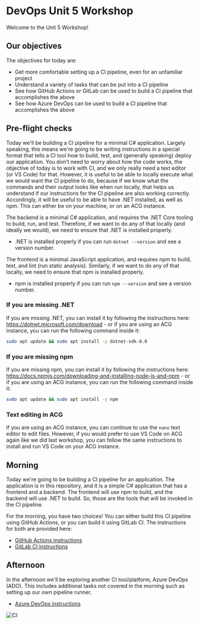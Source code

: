 # DevOps Unit 5 Workshop

Welcome to the Unit 5 Workshop!

## Our objectives
The objectives for today are:

- Get more comfortable setting up a CI pipeline, even for an unfamiliar project
- Understand a variety of tasks that can be put into a CI pipeline
- See how GitHub Actions or GitLab can be used to build a CI pipeline that accomplishes the above
- See how Azure DevOps can be used to build a CI pipeline that accomplishes the above

## Pre-flight checks
Today we'll be building a CI pipeline for a minimal C# application. Largely speaking, this means we're going to be writing instructions in a special format that tells a CI tool how to build, test, and (generally speaking) deploy our application. You don't need to worry about how the code works, the objective of today is to work with CI, and we only really need a text editor (or VS Code) for that. However, it is useful to be able to locally execute what we would want the CI pipeline to do, because if we know what the commands and their output looks like when run locally, that helps us understand if our instructions for the CI pipeline are also working correctly. Accordingly, it will be useful to be able to have .NET installed, as well as npm. This can either be on your machine, or on an ACG instance.

The backend is a minimal C# application, and requires the .NET Core tooling to build, run, and test. Therefore, if we want to do any of that locally (and ideally we would), we need to ensure that .NET is installed properly.
- .NET is installed properly if you can run `dotnet --version` and see a version number. 

The frontend is a minimal JavaScript application, and requires npm to build, test, and lint (run static analysis). Similarly, if we want to do any of that locally, we need to ensure that npm is installed properly.
- npm is installed properly if you can run `npm --version` and see a version number.

### If you are missing .NET
If you are missing .NET, you can install it by following the instructions here: https://dotnet.microsoft.com/download - or if you are using an ACG instance, you can run the following command inside it:
```bash
sudo apt update && sudo apt install -y dotnet-sdk-8.0
```

### If you are missing npm
If you are missing npm, you can install it by following the instructions here: https://docs.npmjs.com/downloading-and-installing-node-js-and-npm - or if you are using an ACG instance, you can run the following command inside it:
```bash
sudo apt update && sudo apt install -y npm
```

### Text editing in ACG
If you are using an ACG instance, you can continue to use the `nano` text editor to edit files. However, if you would prefer to use VS Code on ACG again like we did last workshop, you can follow the same instructions to install and run VS Code on your ACG instance.

## Morning
Today we're going to be building a CI pipeline for an application. The application is in this repository, and it is a simple C# application that has a frontend and a backend. The frontend will use npm to build, and the backend will use .NET to build. So, those are the tools that will be invoked in the CI pipeline.

For the morning, you have two choices! You can either build this CI pipeline using GitHub Actions, or you can build it using GitLab CI. The instructions for both are provided here:

- [GitHub Actions instructions](github_actions.md)
- [GitLab CI instructions](gitlab.md)

## Afternoon
In the afternoon we'll be exploring another CI tool/platform, Azure DevOps (ADO). This includes additional tasks not covered in the morning such as setting up our own pipeline runner.

- [Azure DevOps instructions](azure_devops.md)

![CI](https://github.com/Alex-Softwire/DevOps-Unit-5-Workshop/actions/workflows/ci.yaml/badge.svg?branch=main)

